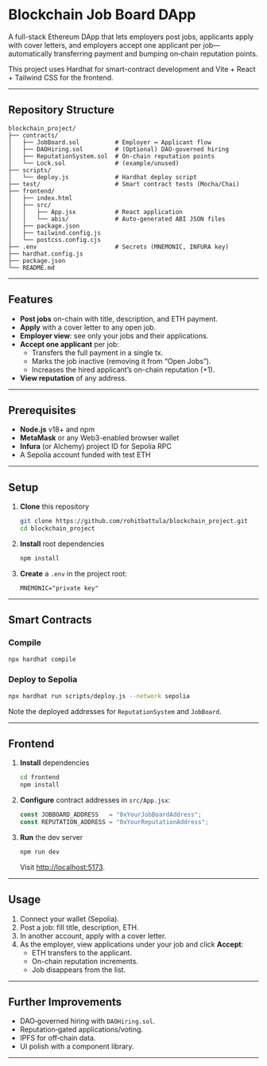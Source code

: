 # Blockchain Job Board DApp

A full-stack Ethereum DApp that lets employers post jobs, applicants apply with cover letters, and employers accept one applicant per job—automatically transferring payment and bumping on‐chain reputation points.

This project uses Hardhat for smart-contract development and Vite + React + Tailwind CSS for the frontend.

---

## Repository Structure

```
blockchain_project/
├── contracts/
│   ├── JobBoard.sol          # Employer ↔ Applicant flow
│   ├── DAOHiring.sol         # (Optional) DAO-governed hiring
│   ├── ReputationSystem.sol  # On-chain reputation points
│   └── Lock.sol              # (example/unused)
├── scripts/
│   └── deploy.js             # Hardhat deploy script
├── test/                     # Smart contract tests (Mocha/Chai)
├── frontend/
│   ├── index.html
│   ├── src/
│   │   ├── App.jsx           # React application
│   │   └── abis/             # Auto-generated ABI JSON files
│   ├── package.json
│   ├── tailwind.config.js
│   └── postcss.config.cjs
├── .env                      # Secrets (MNEMONIC, INFURA key)
├── hardhat.config.js
├── package.json
└── README.md
```

---

## Features

- **Post jobs** on-chain with title, description, and ETH payment.
- **Apply** with a cover letter to any open job.
- **Employer view**: see only your jobs and their applications.
- **Accept one applicant** per job:
  - Transfers the full payment in a single tx.
  - Marks the job inactive (removing it from “Open Jobs”).
  - Increases the hired applicant’s on-chain reputation (+1).
- **View reputation** of any address.

---

## Prerequisites

- **Node.js** v18+ and npm  
- **MetaMask** or any Web3-enabled browser wallet  
- **Infura** (or Alchemy) project ID for Sepolia RPC  
- A Sepolia account funded with test ETH  

---

## Setup

1. **Clone** this repository  
   ```bash
   git clone https://github.com/rohitbattula/blockchain_project.git
   cd blockchain_project
   ```

2. **Install** root dependencies  
   ```bash
   npm install
   ```

3. **Create** a `.env` in the project root:  
   ```env
   MNEMONIC="private key"
   ```

---

## Smart Contracts

### Compile  
```bash
npx hardhat compile
```


### Deploy to Sepolia  
```bash
npx hardhat run scripts/deploy.js --network sepolia
```

Note the deployed addresses for `ReputationSystem` and `JobBoard`.

---

## Frontend

1. **Install** dependencies  
   ```bash
   cd frontend
   npm install
   ```

2. **Configure** contract addresses in `src/App.jsx`:  
   ```js
   const JOBBOARD_ADDRESS   = "0xYourJobBoardAddress";
   const REPUTATION_ADDRESS = "0xYourReputationAddress";
   ```

3. **Run** the dev server  
   ```bash
   npm run dev
   ```
   Visit <http://localhost:5173>.

---

## Usage

1. Connect your wallet (Sepolia).  
2. Post a job: fill title, description, ETH.  
3. In another account, apply with a cover letter.  
4. As the employer, view applications under your job and click **Accept**:
   - ETH transfers to the applicant.  
   - On-chain reputation increments.  
   - Job disappears from the list.  

---

## Further Improvements

- DAO‑governed hiring with `DAOHiring.sol`.  
- Reputation‑gated applications/voting.  
- IPFS for off‑chain data.  
- UI polish with a component library.  

---


